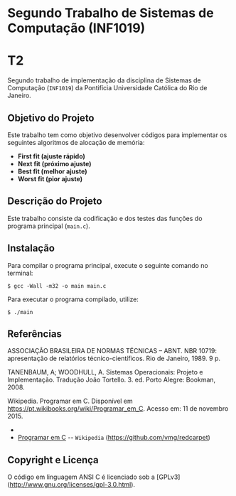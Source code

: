 Segundo Trabalho de Sistemas de Computação (INF1019)
=============
# T2 #
Segundo trabalho de implementação da disciplina de Sistemas de Computação (`INF1019`) da Pontifícia Universidade Católica do Rio de Janeiro.

## Objetivo do Projeto ##
Este trabalho tem como objetivo desenvolver códigos para implementar os seguintes algoritmos de alocação de memória: 
- **First fit (ajuste rápido)**
- **Next fit (próximo ajuste)**
- **Best fit (melhor ajuste)**
- **Worst fit (pior ajuste)**

## Descrição do Projeto ##
Este trabalho consiste da codificação e dos testes das funções do programa principal (`main.c`).

## Instalação ##
Para compilar o programa principal, execute o seguinte comando no terminal: 

```
$ gcc -Wall -m32 -o main main.c
```

Para executar o programa compilado, utilize:

```
$ ./main
```

## Referências ##
ASSOCIAÇÃO BRASILEIRA DE NORMAS TÉCNICAS – ABNT. NBR 10719: apresentação de relatórios técnico-científicos. Rio de Janeiro, 1989. 9 p.

TANENBAUM, A; WOODHULL, A. Sistemas Operacionais: Projeto e Implementação. Tradução João Tortello. 3. ed. Porto Alegre: Bookman, 2008.

Wikipedia. Programar em C. Disponível em <https://pt.wikibooks.org/wiki/Programar_em_C>. Acesso em: 11 de novembro 2015.

* []()
* [Programar em C](https://pt.wikibooks.org/wiki/Programar_em_C) -- `Wikipedia` (https://github.com/vmg/redcarpet)

## Copyright e Licença ##
O código em linguagem ANSI C é licenciado sob a [GPLv3] (http://www.gnu.org/licenses/gpl-3.0.html).

